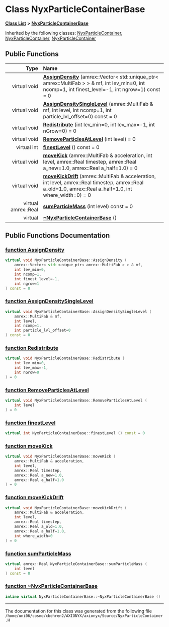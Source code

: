 
# Class NyxParticleContainerBase


[**Class List**](annotated.md) **>** [**NyxParticleContainerBase**](classNyxParticleContainerBase.md)










Inherited by the following classes: [NyxParticleContainer](classNyxParticleContainer.md),  [NyxParticleContainer](classNyxParticleContainer.md),  [NyxParticleContainer](classNyxParticleContainer.md)










## Public Functions

| Type | Name |
| ---: | :--- |
| virtual void | [**AssignDensity**](classNyxParticleContainerBase.md#function-assigndensity) (amrex::Vector&lt; std::unique\_ptr&lt; amrex::MultiFab &gt; &gt; & mf, int lev\_min=0, int ncomp=1, int finest\_level=-1, int ngrow=1) const = 0<br> |
| virtual void | [**AssignDensitySingleLevel**](classNyxParticleContainerBase.md#function-assigndensitysinglelevel) (amrex::MultiFab & mf, int level, int ncomp=1, int particle\_lvl\_offset=0) const = 0<br> |
| virtual void | [**Redistribute**](classNyxParticleContainerBase.md#function-redistribute) (int lev\_min=0, int lev\_max=-1, int nGrow=0) = 0<br> |
| virtual void | [**RemoveParticlesAtLevel**](classNyxParticleContainerBase.md#function-removeparticlesatlevel) (int level) = 0<br> |
| virtual int | [**finestLevel**](classNyxParticleContainerBase.md#function-finestlevel) () const = 0<br> |
| virtual void | [**moveKick**](classNyxParticleContainerBase.md#function-movekick) (amrex::MultiFab & acceleration, int level, amrex::Real timestep, amrex::Real a\_new=1.0, amrex::Real a\_half=1.0) = 0<br> |
| virtual void | [**moveKickDrift**](classNyxParticleContainerBase.md#function-movekickdrift) (amrex::MultiFab & acceleration, int level, amrex::Real timestep, amrex::Real a\_old=1.0, amrex::Real a\_half=1.0, int where\_width=0) = 0<br> |
| virtual amrex::Real | [**sumParticleMass**](classNyxParticleContainerBase.md#function-sumparticlemass) (int level) const = 0<br> |
| virtual  | [**~NyxParticleContainerBase**](classNyxParticleContainerBase.md#function-nyxparticlecontainerbase) () <br> |








## Public Functions Documentation


### <a href="#function-assigndensity" id="function-assigndensity">function AssignDensity </a>


```cpp
virtual void NyxParticleContainerBase::AssignDensity (
    amrex::Vector< std::unique_ptr< amrex::MultiFab > > & mf,
    int lev_min=0,
    int ncomp=1,
    int finest_level=-1,
    int ngrow=1
) const = 0
```



### <a href="#function-assigndensitysinglelevel" id="function-assigndensitysinglelevel">function AssignDensitySingleLevel </a>


```cpp
virtual void NyxParticleContainerBase::AssignDensitySingleLevel (
    amrex::MultiFab & mf,
    int level,
    int ncomp=1,
    int particle_lvl_offset=0
) const = 0
```



### <a href="#function-redistribute" id="function-redistribute">function Redistribute </a>


```cpp
virtual void NyxParticleContainerBase::Redistribute (
    int lev_min=0,
    int lev_max=-1,
    int nGrow=0
) = 0
```



### <a href="#function-removeparticlesatlevel" id="function-removeparticlesatlevel">function RemoveParticlesAtLevel </a>


```cpp
virtual void NyxParticleContainerBase::RemoveParticlesAtLevel (
    int level
) = 0
```



### <a href="#function-finestlevel" id="function-finestlevel">function finestLevel </a>


```cpp
virtual int NyxParticleContainerBase::finestLevel () const = 0
```



### <a href="#function-movekick" id="function-movekick">function moveKick </a>


```cpp
virtual void NyxParticleContainerBase::moveKick (
    amrex::MultiFab & acceleration,
    int level,
    amrex::Real timestep,
    amrex::Real a_new=1.0,
    amrex::Real a_half=1.0
) = 0
```



### <a href="#function-movekickdrift" id="function-movekickdrift">function moveKickDrift </a>


```cpp
virtual void NyxParticleContainerBase::moveKickDrift (
    amrex::MultiFab & acceleration,
    int level,
    amrex::Real timestep,
    amrex::Real a_old=1.0,
    amrex::Real a_half=1.0,
    int where_width=0
) = 0
```



### <a href="#function-sumparticlemass" id="function-sumparticlemass">function sumParticleMass </a>


```cpp
virtual amrex::Real NyxParticleContainerBase::sumParticleMass (
    int level
) const = 0
```



### <a href="#function-nyxparticlecontainerbase" id="function-nyxparticlecontainerbase">function ~NyxParticleContainerBase </a>


```cpp
inline virtual NyxParticleContainerBase::~NyxParticleContainerBase () 
```



------------------------------
The documentation for this class was generated from the following file `/home/uni06/cosmo/cbehren2/AXIONYX/axionyx/Source/NyxParticleContainer.H`